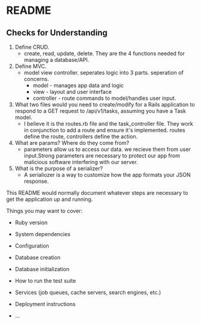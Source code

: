 # README

## Checks for Understanding

1. Define CRUD.
    - create, read, update, delete. They are the 4 functions needed for managing a database/API.
2. Define MVC.
    - model view controller. seperates logic into 3 parts. seperation of concerns.
        - model - manages app data and logic
        - view - layout and user interface
        - controller - route commands to model/handles user input.
3. What two files would you need to create/modify for a Rails application to respond to a GET request to /api/v1/tasks, assuming you have a Task model.
    - I believe it is the routes.rb file and the task_controller file. They work in conjunction to add a route and ensure it's implemented. routes define the route, controllers define the action.
4. What are params? Where do they come from?
    - parameters allow us to access our data. we recieve them from user input.Strong parameters are necessary to protect our app from malicious software interfering with our server.
5. What is the purpose of a serializer?
    - A serialiozer is a way to customize how the app formats your JSON response.


This README would normally document whatever steps are necessary to get the
application up and running.

Things you may want to cover:

* Ruby version

* System dependencies

* Configuration

* Database creation

* Database initialization

* How to run the test suite

* Services (job queues, cache servers, search engines, etc.)

* Deployment instructions

* ...
